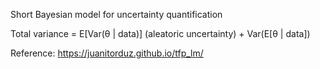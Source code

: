Short Bayesian model for uncertainty quantification

Total variance = E[Var(θ | data)] (aleatoric uncertainty) + Var(E[θ | data])

Reference: https://juanitorduz.github.io/tfp_lm/
